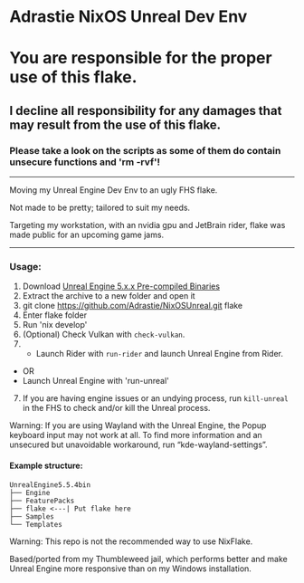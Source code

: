 # Adrastie NixOS Unreal Dev Env


# You are responsible for the proper use of this flake. 
## I decline all responsibility for any damages that may result from the use of this flake.

### Please take a look on the scripts as some of them do contain unsecure functions and 'rm -rvf'!

---

Moving my Unreal Engine Dev Env to an ugly FHS flake.

Not made to be pretty; tailored to suit my needs.

Targeting my workstation, with an nvidia gpu and JetBrain rider, flake was made public for an upcoming game jams.

---


### Usage:
1. Download [Unreal Engine 5.x.x Pre-compiled Binaries](https://www.unrealengine.com/en-US/linux)
2. Extract the archive to a new folder and open it
3. git clone https://github.com/Adrastie/NixOSUnreal.git flake
4. Enter flake folder
5. Run 'nix develop'
6. (Optional) Check Vulkan with `check-vulkan`.
7. - Launch Rider with `run-rider` and launch Unreal Engine from Rider.
 - OR
 - Launch Unreal Engine with 'run-unreal'
7. If you are having engine issues or an undying process, run `kill-unreal` in the FHS to check and/or kill the Unreal process.



Warning: If you are using Wayland with the Unreal Engine, the Popup keyboard input may not work at all. To find more information and an unsecured but unavoidable workaround, run “kde-wayland-settings”.

#### Example structure:
```
UnrealEngine5.5.4bin
├── Engine
├── FeaturePacks
├── flake <---| Put flake here
├── Samples
└── Templates
```

Warning: This repo is not the recommended way to use NixFlake.

Based/ported from my Thumbleweed jail, which performs better and make Unreal Engine more responsive than on my Windows installation.
